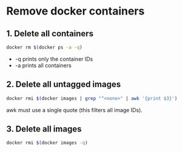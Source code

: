 # Remove docker containers

## 1. Delete all containers
```sh
docker rm $(docker ps -a -q)
```

* -q prints only the container IDs
* -a prints all containers

## 2. Delete all untagged images
```sh
docker rmi $(docker images | grep "^<none>" | awk '{print $3}')
```

awk must use a single quote (this filters all image IDs).

## 3. Delete all images
```sh
docker rmi $(docker images -q)
```
